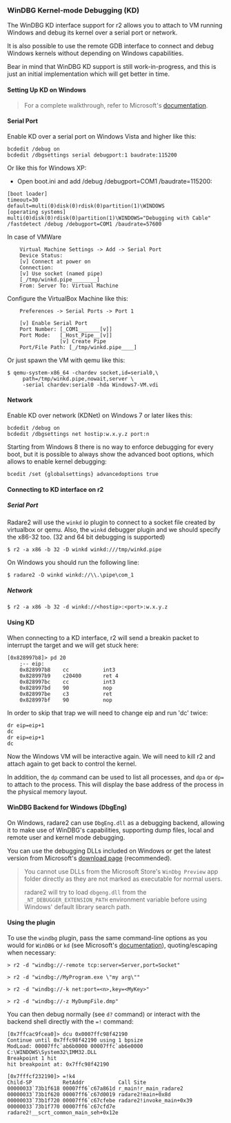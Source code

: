 ### WinDBG Kernel-mode Debugging (KD)

The WinDBG KD interface support for r2 allows you to attach to VM running
Windows and debug its kernel over a serial port or network.

It is also possible to use the remote GDB interface to connect and
debug Windows kernels without depending on Windows capabilities.

Bear in mind that WinDBG KD support is still work-in-progress, and this is
just an initial implementation which will get better in time.

#### Setting Up KD on Windows

> For a complete walkthrough, refer to Microsoft's [documentation](https://docs.microsoft.com/en-us/windows-hardware/drivers/debugger/setting-up-kernel-mode-debugging-in-windbg--cdb--or-ntsd).

#### Serial Port

Enable KD over a serial port on Windows Vista and higher like this:

```
bcdedit /debug on
bcdedit /dbgsettings serial debugport:1 baudrate:115200
```

Or like this for Windows XP:

* Open boot.ini and add /debug /debugport=COM1 /baudrate=115200:

```
[boot loader]
timeout=30
default=multi(0)disk(0)rdisk(0)partition(1)\WINDOWS
[operating systems]
multi(0)disk(0)rdisk(0)partition(1)\WINDOWS="Debugging with Cable" /fastdetect /debug /debugport=COM1 /baudrate=57600
```

In case of VMWare

```
	Virtual Machine Settings -> Add -> Serial Port
	Device Status:
	[v] Connect at power on
	Connection:
	[v] Use socket (named pipe)
	[_/tmp/winkd.pipe________]
	From: Server To: Virtual Machine
```

Configure the VirtualBox Machine like this:

```
    Preferences -> Serial Ports -> Port 1

    [v] Enable Serial Port
    Port Number: [_COM1_______[v]]
    Port Mode:   [_Host_Pipe__[v]]
                 [v] Create Pipe
    Port/File Path: [_/tmp/winkd.pipe____]
```

Or just spawn the VM with qemu like this:

```
$ qemu-system-x86_64 -chardev socket,id=serial0,\
     path=/tmp/winkd.pipe,nowait,server \
     -serial chardev:serial0 -hda Windows7-VM.vdi
```

#### Network

Enable KD over network (KDNet) on Windows 7 or later likes this:

```
bcdedit /debug on
bcdedit /dbgsettings net hostip:w.x.y.z port:n
```

Starting from Windows 8 there is no way to enforce debugging
for every boot, but it is possible to always show the advanced boot options,
which allows to enable kernel debugging:

```
bcedit /set {globalsettings} advancedoptions true
```

#### Connecting to KD interface on r2

##### Serial Port

Radare2 will use the `winkd` io plugin to connect to a socket file
created by virtualbox or qemu. Also, the `winkd` debugger plugin and
we should specify the x86-32 too. (32 and 64 bit debugging is supported)

```
$ r2 -a x86 -b 32 -D winkd winkd:///tmp/winkd.pipe
```

On Windows you should run the following line:

```
$ radare2 -D winkd winkd://\\.\pipe\com_1
```

##### Network

```
$ r2 -a x86 -b 32 -d winkd://<hostip>:<port>:w.x.y.z
```

#### Using KD

When connecting to a KD interface, r2 will send a breakin packet to interrupt
the target and we will get stuck here:

```
[0x828997b8]> pd 20
	;-- eip:
	0x828997b8    cc           int3
	0x828997b9    c20400       ret 4
	0x828997bc    cc           int3
	0x828997bd    90           nop
	0x828997be    c3           ret
    0x828997bf    90           nop
```

In order to skip that trap we will need to change eip and run 'dc' twice:

```
dr eip=eip+1
dc
dr eip=eip+1
dc
```

Now the Windows VM will be interactive again. We will need to kill r2 and
attach again to get back to control the kernel.

In addition, the `dp` command can be used to list all processes, and
`dpa` or `dp=` to attach to the process. This will display the base
address of the process in the physical memory layout.

#### WinDBG Backend for Windows (DbgEng)

On Windows, radare2 can use `DbgEng.dll` as a debugging backend,
allowing it to make use of WinDBG's capabilities, supporting dump files,
local and remote user and kernel mode debugging.

You can use the debugging DLLs included on Windows or get the latest version from Microsoft's [download page](https://docs.microsoft.com/en-us/windows-hardware/drivers/debugger/debugger-download-tools) (recommended).

> You cannot use DLLs from the Microsoft Store's `WinDbg Preview` app folder directly as they are not marked as executable for normal users.
>
> radare2 will try to load `dbgeng.dll` from the `_NT_DEBUGGER_EXTENSION_PATH` environment variable before using Windows' default library search path.

#### Using the plugin

To use the `windbg` plugin, pass the same command-line options as you would for `WinDBG` or `kd` (see Microsoft's [documentation](https://docs.microsoft.com/en-us/windows-hardware/drivers/debugger/windbg-command-line-options)), quoting/escaping when necessary:

```
> r2 -d "windbg://-remote tcp:server=Server,port=Socket"
```

```
> r2 -d "windbg://MyProgram.exe \"my arg\""
```

```
> r2 -d "windbg://-k net:port=<n>,key=<MyKey>"
```

```
> r2 -d "windbg://-z MyDumpFile.dmp"
```

You can then debug normally (see `d?` command) or interact with the backend shell directly with the `=!` command:

```
[0x7ffcac9fcea0]> dcu 0x0007ffc98f42190
Continue until 0x7ffc98f42190 using 1 bpsize
ModLoad: 00007ffc`ab6b0000 00007ffc`ab6e0000   C:\WINDOWS\System32\IMM32.DLL
Breakpoint 1 hit
hit breakpoint at: 0x7ffc98f42190

[0x7fffcf232190]> =!k4
Child-SP          RetAddr           Call Site
00000033`73b1f618 00007ff6`c67a861d r_main!r_main_radare2
00000033`73b1f620 00007ff6`c67d0019 radare2!main+0x8d
00000033`73b1f720 00007ff6`c67cfebe radare2!invoke_main+0x39
00000033`73b1f770 00007ff6`c67cfd7e radare2!__scrt_common_main_seh+0x12e
```
